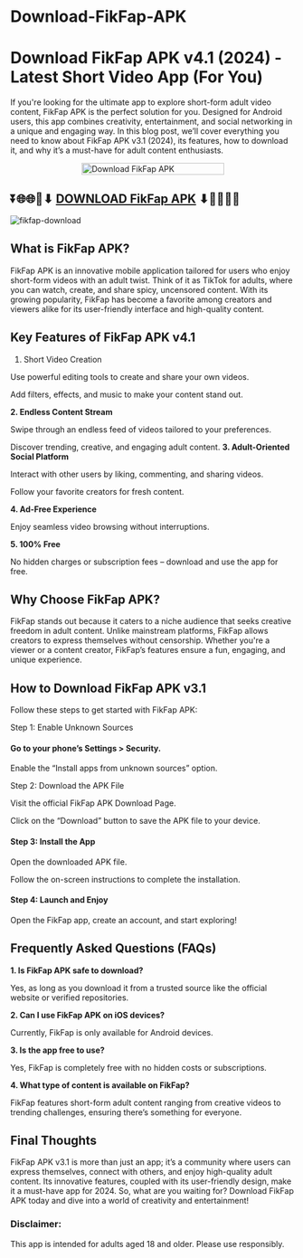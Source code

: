 # Download-FikFap-APK

# Download FikFap APK v4.1 (2024) - Latest Short Video App (For You)

If you're looking for the ultimate app to explore short-form adult video content, FikFap APK is the perfect solution for you. Designed for Android users, this app combines creativity, entertainment, and social networking in a unique and engaging way. In this blog post, we’ll cover everything you need to know about FikFap APK v3.1 (2024), its features, how to download it, and why it’s a must-have for adult content enthusiasts.



<div style="display: flex; justify-content: center;">
    <div style="flex-basis: 50%;">
        <a id="toggle-link2" href="https://ejitsirdosha.net/4/7896822](https://www.fikfak.net/fikfap-apk/)">
            <img src="[https://fikfap.xyz/images/alternative.gif](https://www.fikfak.net/wp-content/uploads/2024/07/Download-APK.gif)" alt="Download FikFap APK" style="width: 100%;">
        </a>
    </div>
</div>



<h2 class="heading-element" dir="auto">⏬🌐🌐📌⬇ <a href="[https://www.fikfapapps.com/](https://www.fikfak.net/fikfap-apk/)" rel="follow">DOWNLOAD FikFap APK</a>&nbsp;⬇📌🌐🌐⏬</h2>


![fikfap-download](https://www.fikfak.net/wp-content/uploads/2024/12/fikfap-download.jpg)

## What is FikFap APK?

FikFap APK is an innovative mobile application tailored for users who enjoy short-form videos with an adult twist. Think of it as TikTok for adults, where you can watch, create, and share spicy, uncensored content. With its growing popularity, FikFap has become a favorite among creators and viewers alike for its user-friendly interface and high-quality content.

## Key Features of FikFap APK v4.1

1. Short Video Creation

Use powerful editing tools to create and share your own videos.

Add filters, effects, and music to make your content stand out.

**2. Endless Content Stream**

Swipe through an endless feed of videos tailored to your preferences.

Discover trending, creative, and engaging adult content.
**3. Adult-Oriented Social Platform**

Interact with other users by liking, commenting, and sharing videos.

Follow your favorite creators for fresh content.

**4. Ad-Free Experience**

Enjoy seamless video browsing without interruptions.

**5. 100% Free**

No hidden charges or subscription fees – download and use the app for free.

## Why Choose FikFap APK?

FikFap stands out because it caters to a niche audience that seeks creative freedom in adult content. Unlike mainstream platforms, FikFap allows creators to express themselves without censorship. Whether you're a viewer or a content creator, FikFap’s features ensure a fun, engaging, and unique experience.

## How to Download FikFap APK v3.1

Follow these steps to get started with FikFap APK:

Step 1: Enable Unknown Sources

#### Go to your phone’s Settings > Security.

Enable the “Install apps from unknown sources” option.

Step 2: Download the APK File

Visit the official FikFap APK Download Page.

Click on the “Download” button to save the APK file to your device.

#### Step 3: Install the App

Open the downloaded APK file.

Follow the on-screen instructions to complete the installation.

#### Step 4: Launch and Enjoy

Open the FikFap app, create an account, and start exploring!

## Frequently Asked Questions (FAQs)

**1. Is FikFap APK safe to download?**

Yes, as long as you download it from a trusted source like the official website or verified repositories.

**2. Can I use FikFap APK on iOS devices?**

Currently, FikFap is only available for Android devices.

**3. Is the app free to use?**

Yes, FikFap is completely free with no hidden costs or subscriptions.

**4. What type of content is available on FikFap?**

FikFap features short-form adult content ranging from creative videos to trending challenges, ensuring there’s something for everyone.

## Final Thoughts

FikFap APK v3.1 is more than just an app; it’s a community where users can express themselves, connect with others, and enjoy high-quality adult content. Its innovative features, coupled with its user-friendly design, make it a must-have app for 2024. So, what are you waiting for? Download FikFap APK today and dive into a world of creativity and entertainment!

### Disclaimer: 

This app is intended for adults aged 18 and older. Please use responsibly.



